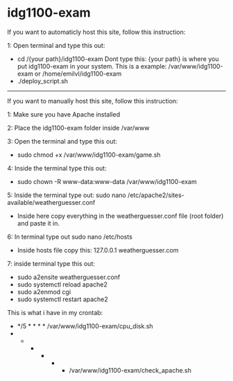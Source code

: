 # idg1100-exam
If you want to automaticly host this site, follow this instruction:

1: Open terminal and type this out: 
 - cd /{your path}/idg1100-exam
 Dont type this: {your path} is where you put idg1100-exam in your system. This is a example: /var/www/idg1100-exam or /home/emilvl/idg1100-exam
 - ./deploy_script.sh
 
-----------------------------------------------------------------------------------------------------

If you want to manually host this site, follow this instruction: 

1: Make sure you have Apache installed

2: Place the idg1100-exam folder inside /var/www

3: Open the terminal and type this out: 
 - sudo chmod +x /var/www/idg1100-exam/game.sh

4: Inside the terminal type this out: 
 - sudo chown -R www-data:www-data /var/www/idg1100-exam

5: Inside the terminal type out: sudo nano /etc/apache2/sites-available/weatherguesser.conf
 - Inside here copy everything in the weatherguesser.conf file (root folder) and paste it in. 

6: In terminal type out sudo nano /etc/hosts
 - Inside hosts file copy this: 127.0.0.1   weatherguesser.com 

7: inside terminal type this out: 
 - sudo a2ensite weatherguesser.conf
 - sudo systemctl reload apache2
 - sudo a2enmod cgi
 - sudo systemctl restart apache2

This is what i have in my crontab: 
 - */5 * * * * /var/www/idg1100-exam/cpu_disk.sh
 - * * * * * /var/www/idg1100-exam/check_apache.sh